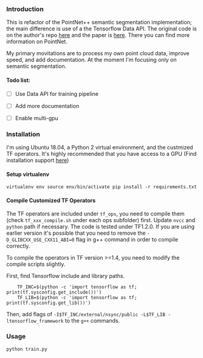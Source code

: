 ### Introduction

This is refactor of the PointNet++ semantic segmentation implementation; the main difference is use of a the Tensorflow Data API. The original code is on the author's repo <a href="https://github.com/charlesq34/pointnet2">here</a> and the paper is <a href="https://arxiv.org/abs/1706.02413">here</a>. There you can find more information on PointNet.

My primary movitations are to process my own point cloud data, improve speed, and add documentation. At the moment I'm focusing only on semantic segmentation.

#### Todo list:
- [ ] Use Data API for training pipeline
- [ ] Add more documentation
- [ ] Enable multi-gpu 


### Installation

I'm using Ubuntu 18.04, a Python 2 virtual environment, and the custmized TF operators. It's highly recommended that you have access to a GPU (Find installation support <a href="https://www.tensorflow.org/install/gpu">here</a>)

#### Setup virtualenv

`
virtualenv env
source env/bin/activate
pip install -r requirements.txt
`

#### Compile Customized TF Operators
The TF operators are included under `tf_ops`, you need to compile them (check `tf_xxx_compile.sh` under each ops subfolder) first. Update `nvcc` and `python` path if necessary. The code is tested under TF1.2.0. If you are using earlier version it's possible that you need to remove the `-D_GLIBCXX_USE_CXX11_ABI=0` flag in g++ command in order to compile correctly.

To compile the operators in TF version >=1.4, you need to modify the compile scripts slightly.

First, find Tensorflow include and library paths.

        TF_INC=$(python -c 'import tensorflow as tf; print(tf.sysconfig.get_include())')
        TF_LIB=$(python -c 'import tensorflow as tf; print(tf.sysconfig.get_lib())')
        
Then, add flags of `-I$TF_INC/external/nsync/public -L$TF_LIB -ltensorflow_framework` to the `g++` commands.

### Usage

`python train.py`
